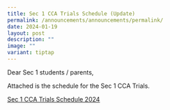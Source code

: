 ```yaml
---
title: Sec 1 CCA Trials Schedule (Update)
permalink: /announcements/announcements/permalink/
date: 2024-01-19
layout: post
description: ""
image: ""
variant: tiptap
---
```

<p>Dear Sec 1 students / parents,</p><p>Attached is the schedule for the Sec 1 CCA Trials.</p><p><a href="/files/Sec_1_CCA_Trials_Schedule_2024.pdf" rel="noopener noreferrer nofollow" target="_blank">Sec 1 CCA Trials Schedule 2024</a></p><p></p>